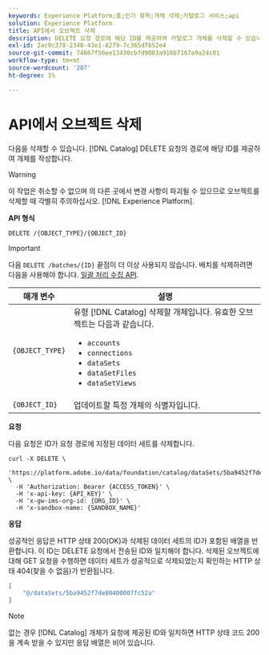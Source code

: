 ```yaml
---
keywords: Experience Platform;홈;인기 항목;개체 삭제;카탈로그 서비스;api
solution: Experience Platform
title: API에서 오브젝트 삭제
description: DELETE 요청 경로에 해당 ID를 제공하여 카탈로그 개체를 삭제할 수 있습니다.
exl-id: 2ac9c378-2340-43e1-8279-7c365df652e4
source-git-commit: 74867f56ee13430cbfd9083a916b7167a9a24c01
workflow-type: tm+mt
source-wordcount: '207'
ht-degree: 1%

---
```


# API에서 오브젝트 삭제

다음을 삭제할 수 있습니다. [!DNL Catalog] DELETE 요청의 경로에 해당 ID를 제공하여 개체를 작성합니다.

>[!WARNING]
>
>이 작업은 취소할 수 없으며 의 다른 곳에서 변경 사항이 파괴될 수 있으므로 오브젝트를 삭제할 때 각별히 주의하십시오. [!DNL Experience Platform].

**API 형식**

```http
DELETE /{OBJECT_TYPE}/{OBJECT_ID}
```

>[!IMPORTANT]
>
>다음 `DELETE /batches/{ID}` 끝점이 더 이상 사용되지 않습니다. 배치를 삭제하려면 다음을 사용해야 합니다. [일괄 처리 수집 API](../../ingestion/batch-ingestion/api-overview.md#delete-a-batch).

| 매개 변수 | 설명 |
| --- | --- |
| `{OBJECT_TYPE}` | 유형 [!DNL Catalog] 삭제할 개체입니다. 유효한 오브젝트는 다음과 같습니다. <ul><li>`accounts`</li><li>`connections`</li><li>`dataSets`</li><li>`dataSetFiles`</li><li>`dataSetViews`</li></ul> |
| `{OBJECT_ID}` | 업데이트할 특정 개체의 식별자입니다. |

**요청**

다음 요청은 ID가 요청 경로에 지정된 데이터 세트를 삭제합니다.

```shell
curl -X DELETE \
  'https://platform.adobe.io/data/foundation/catalog/dataSets/5ba9452f7de80400007fc52a' \
  -H 'Authorization: Bearer {ACCESS_TOKEN}' \
  -H 'x-api-key: {API_KEY}' \
  -H 'x-gw-ims-org-id: {ORG_ID}' \
  -H 'x-sandbox-name: {SANDBOX_NAME}'
```

**응답**

성공적인 응답은 HTTP 상태 200(OK)과 삭제된 데이터 세트의 ID가 포함된 배열을 반환합니다. 이 ID는 DELETE 요청에서 전송된 ID와 일치해야 합니다. 삭제된 오브젝트에 대해 GET 요청을 수행하면 데이터 세트가 성공적으로 삭제되었는지 확인하는 HTTP 상태 404(찾을 수 없음)가 반환됩니다.

```json
[
    "@/dataSets/5ba9452f7de80400007fc52a"
]
```

>[!NOTE]
>
>없는 경우 [!DNL Catalog] 개체가 요청에 제공된 ID와 일치하면 HTTP 상태 코드 200을 계속 받을 수 있지만 응답 배열은 비어 있습니다.
